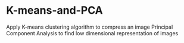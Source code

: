 # K-means-and-PCA

Apply K-means clustering algorithm to compress an image
Principal Component Analysis to find low dimensional representation of images
